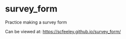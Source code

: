 # survey_form
Practice making a survey form 

Can be viewed at: https://scfeeley.github.io/survey_form/

